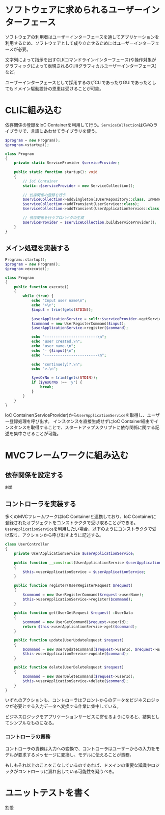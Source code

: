 # ソフトウェアに求められるユーザーインターフェース

ソフトウェアの利用者はユーザーインターフェースを通してアプリケーションを利用するため、ソフトウェアとして成り立たせるためにはユーザーインターフェースが必要。

文字列によって指示を出すCLI(コマンドラインインターフェース)や操作対象がグラフィックによって表現されるGUI(グラフィカルユーザーインターフェース)など。

ユーザーインターフェースとして採用するのがCLIであったりGUIであったとしてもドメイン駆動設計の恩恵は受けることが可能。

# CLIに組み込む

依存関係の登録をIoC Containerを利用して行う。`ServiceCollection`はC#のライブラリで、言語にあわせてライブラリを使う。

```php
$program = new Program();
$program->startup();

class Program
{
    private static ServiceProvider $serviceProvider;
    
    public static function startup(): void
    {
        // IoC Container
        static::$serviceProvider = new ServiceCollection();
        
        // 依存関係の登録を行う
        $serviceCollection->addSingleton(IUserRepository::class, InMemoryUserRepository::class);
        $serviceCollection->addTransient(UserService::class);
        $serviceCollection->addTransient(UserApplicationService::class);
        
        // 依存関係を行うプロバイダの生成
        $serviceProvider = $serviceCollection.buildServiceProvider();
    }
}
```

## メイン処理を実装する

```php
Program::startup();
$program = new Program();
$program->execute();

class Program
{
    public function execute() 
    {
        while (true) {
            echo "Input user name\n";
            echo ">\n";
            $input = trim(fgets(STDIN));
             
            $userApplicationService = self::$serviceProvider->getService(UserApplicationService::class);
            $command = new UserRegisterCommand($input);
            $userApplicationService->register($command); 

            echo "------------------------\n";
            echo "user created.\n";
            echo "user name.\n";
            echo "- {$input}\n";
            echo "------------------------\n";
             
            echo "continue(y)?.\n";
            echo ">.\n";

            $yesOrNo = trim(fgets(STDIN));
            if ($yesOrNo !== 'y') {
                break;
            }
        }
    }
}
```

IoC Container(ServiceProvider)から`UserApplicationService`を取得し、ユーザー登録処理を呼び出す。 インスタンスを直接生成せずにIoC
Container経由でインスタンスを取得することで、スタートアップスクリプトに依存関係に関する記述を集中させることが可能。

# MVCフレームワークに組み込む

## 依存関係を設定する

`割愛`

## コントローラを実装する

多くのMVCフレームワークはIoC Containerと連携しており、IoC Containerに登録されたオブジェクトをコンストラクタで受け取ることができる。
`UserApplicationService`を利用したい場合、以下のようにコンストラクタで受け取り、アクションから呼び出すように記述する。

```php
class UserController
{
    private UserApplicationService $userApplicationService;
    
    public function __construct(UserApplicationService $userApplicationService)
    {
        $this->userApplicationService = $userApplicationService;
    }
    
    public function register(UserRegisterRequest $request)
    {
        $command = new UserRegisterCommand($request->userName);
        $this->userApplicationService->register($command);
    }
    
    public function get(UserGetRequest $request) :UserData
    {
        $command = new UserGetCommand($request->userId);
        return $this->userApplicationService->get($command);
    }

    public function update(UserUpdateRequest $request)
    {
        $command = new UserUpdateCommand($request->userId, $request->userName);
        $this->userApplicationService->update($command);
    }

    public function delete(UserDeleteRequest $request)
    {
        $command = new UserDeleteCommand($request->userId);
        $this->userApplicationService->delete($command);
    }
}
```

いずれのアクションも、コントローラはフロントからのデータをビジネスロジックが必要とする入力データへ変換する作業に集中している。

ビジネスロジックをアプリケーションサービスに寄せるようになると、結果としてシンプルなものになる。

### コントローラの責務

コントローラの責務は入力への変換で、コントローラはユーザーからの入力をモデルが要求するメッセージに変換し、モデルに伝えることが責務。

もしもそれ以上のことをこなしているのであれば、ドメインの重要な知識やロジックがコントローラに漏れ出している可能性を疑うべき。

# ユニットテストを書く

割愛